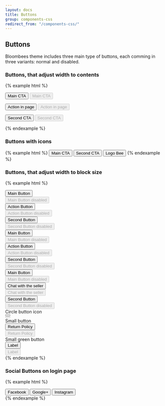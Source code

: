 ```yaml
---
layout: docs
title: Buttons
group: components-css
redirect_from: "/components-css/"
---
```


## Buttons

Bloombees theme includes three main type of buttons, each comming in three variants: normal and disabled.

### Buttons, that adjust width to contents

{% example html %}

<button class="button button-main" type="submit">Main CTA</button>
<button class="button button-main" type="submit" disabled>Main CTA</button>

<button class="button button-action" type="submit">Action in page</button>
<button class="button button-action" type="submit" disabled>Action in page</button>

<button class="button button-second" type="submit">Second CTA</button>
<button class="button button-second" type="submit" disabled>Second CTA</button>

{% endexample %}


### Buttons with icons

{% example html %}
<button class="button button-main" type="submit">Main CTA <i class="icon bb-icon-bee"></i></button>
<button class="button button-default" type="submit">Second CTA <i class="icon bb-icon-facebook-in-o"></i></button>
<button class="button button-second" type="submit">Logo Bee <i class="icon bb-icon-check"></i></button>
{% endexample %}


### Buttons, that adjust width to block size

{% example html %}
   <div class="text-center mt-20">
            <div class="row mb-20">
                <div class="col-xs-4">
                    <button class="button button-main btn-block" type="submit">Main Button</button>
                    <br>
                    <button class="button button-main btn-block" type="submit" disabled>Main Button disabled</button>
                </div>
                <div class="col-xs-4">
                    <button class="button button-action button-sm btn-block" type="submit">Action Button</button>
                    <br>
                    <button class="button button-action button-sm btn-block" type="submit" disabled>Action Button disabled
                    </button>
                </div>
                <div class="col-xs-4">
                    <button class="button button-second btn-block" type="submit">Second Button</button>
                    <br>
                    <button class="button button-second btn-block" type="submit" disabled>Second Button disabled
                    </button>
                </div>
            </div>
            <div class="row mb-20">
                <div class="col-xs-4">
                    <button class="button button-main" type="submit">Main Button</button>
                    <br>
                    <button class="button button-main" type="submit" disabled>Main Button disabled</button>
                </div>
                <div class="col-xs-4">
                    <button class="button button-action" type="submit">Action Button</button>
                    <br>
                    <button class="button button-action" type="submit" disabled>Action Button disabled</button>
                </div>
                <div class="col-xs-4">
                    <button class="button button-second" type="submit">Second Button</button>
                    <br>
                    <button class="button button-second" type="submit" disabled>Second Button disabled</button>
                </div>
            </div>
            <div class="row mb-20">
                <div class="col-xs-4">
                    <button class="button button-main button-with-icon" type="submit">
                        Main Button
                        <span class="icon bb-icon-chat"></span>
                    </button>
                    <br>
                    <button class="button button-main button-with-icon" type="submit" disabled>
                        Main Button disabled
                        <span class="icon bb-icon-chat"></span>
                    </button>
                </div>
                <div class="col-xs-4">
                    <button class="button button-action button-with-icon" type="submit">
                        Chat with the seller
                        <span class="icon bb-icon-chat"></span>
                    </button>
                    <br>
                    <button class="button button-action button-with-icon" type="submit" disabled>
                        Chat with the seller
                        <i class="icon bb-icon-chat"></i>
                    </button>
                </div>
                <div class="col-xs-4">
                    <button class="button button-second button-with-icon" type="submit">
                        Second Button
                        <span class="icon bb-icon-chat"></span>
                    </button>
                    <br>
                    <button class="button button-second button-with-icon" type="submit" disabled>
                        Second Button disabled
                        <span class="icon bb-icon-chat"></span>
                    </button>
                </div>
            </div>
            <div class="row mb-20">
                <div class="col-xs-4">
                    Circle button icon <br>
                    <button class="button-action button-circle" type="submit"><span
                            class="icon bb-icon-cloud-download-o"></span></button>
                    <br>
                    <button class="button-action button-circle" type="submit" disabled><i
                            class="icon bb-icon-cloud-download-o"></i></button>
                </div>
                <div class="col-xs-4">
                    Small button <br>
                    <button class="button button-default button-xs" type="submit">Return Policy</button>
                    <br>
                	<button class="button button-default button-xs" type="submit" disabled>Return Policy</button>
                </div>
                <div class="col-xs-4">
                    Small green button <br>
                    <button class="button button-action button-xs" type="submit">Label</button>
                    <br>
                    <button class="button button-action button-xs" type="submit" disabled>Label</button>
                </div>
            </div>
        </div>
{% endexample %}


### Social Buttons on login page

{% example html %}
<div class="login-btn-group text-center">
    <button class="facebook">
        <span class="login-btn-icon icon bb-icon-facebook"></span>
        <div class="login-btn-label hide-xs">Facebook</div>
    </button>
    <button class="google">
        <span class="login-btn-icon icon bb-icon-google-plus"></span>
        <div class="login-btn-label hide-xs">Google+</div>
    </button>
    <button class="instagram">
        <span class="login-btn-icon icon bb-icon-instagram"></span>
        <div class="login-btn-label hide-xs">Instagram</div>
    </button>
</div>
{% endexample %}


